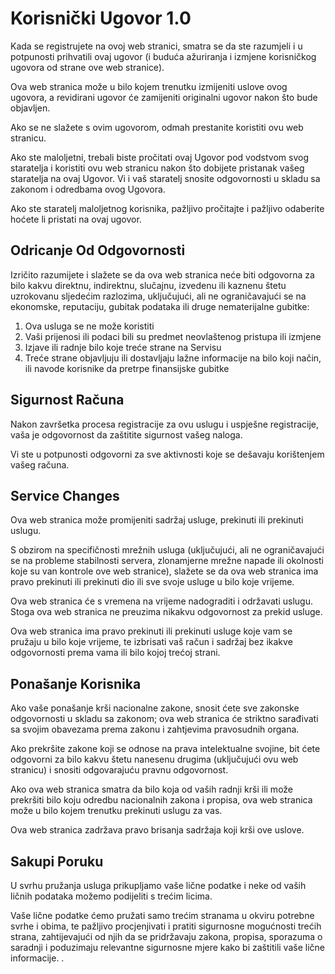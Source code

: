 # Korisnički Ugovor 1.0

Kada se registrujete na ovoj web stranici, smatra se da ste razumjeli i u potpunosti prihvatili ovaj ugovor (i buduća ažuriranja i izmjene korisničkog ugovora od strane ove web stranice).

Ova web stranica može u bilo kojem trenutku izmijeniti uslove ovog ugovora, a revidirani ugovor će zamijeniti originalni ugovor nakon što bude objavljen.

Ako se ne slažete s ovim ugovorom, odmah prestanite koristiti ovu web stranicu.

Ako ste maloljetni, trebali biste pročitati ovaj Ugovor pod vodstvom svog staratelja i koristiti ovu web stranicu nakon što dobijete pristanak vašeg staratelja na ovaj Ugovor. Vi i vaš staratelj snosite odgovornosti u skladu sa zakonom i odredbama ovog Ugovora.

Ako ste staratelj maloljetnog korisnika, pažljivo pročitajte i pažljivo odaberite hoćete li pristati na ovaj ugovor.

## Odricanje Od Odgovornosti

Izričito razumijete i slažete se da ova web stranica neće biti odgovorna za bilo kakvu direktnu, indirektnu, slučajnu, izvedenu ili kaznenu štetu uzrokovanu sljedećim razlozima, uključujući, ali ne ograničavajući se na ekonomske, reputaciju, gubitak podataka ili druge nematerijalne gubitke:

1. Ova usluga se ne može koristiti
1. Vaši prijenosi ili podaci bili su predmet neovlaštenog pristupa ili izmjene
1. Izjave ili radnje bilo koje treće strane na Servisu
1. Treće strane objavljuju ili dostavljaju lažne informacije na bilo koji način, ili navode korisnike da pretrpe finansijske gubitke

## Sigurnost Računa

Nakon završetka procesa registracije za ovu uslugu i uspješne registracije, vaša je odgovornost da zaštitite sigurnost vašeg naloga.

Vi ste u potpunosti odgovorni za sve aktivnosti koje se dešavaju korištenjem vašeg računa.

## Service Changes

Ova web stranica može promijeniti sadržaj usluge, prekinuti ili prekinuti uslugu.

S obzirom na specifičnosti mrežnih usluga (uključujući, ali ne ograničavajući se na probleme stabilnosti servera, zlonamjerne mrežne napade ili okolnosti koje su van kontrole ove web stranice), slažete se da ova web stranica ima pravo prekinuti ili prekinuti dio ili sve svoje usluge u bilo koje vrijeme.

Ova web stranica će s vremena na vrijeme nadograditi i održavati uslugu. Stoga ova web stranica ne preuzima nikakvu odgovornost za prekid usluge.

Ova web stranica ima pravo prekinuti ili prekinuti usluge koje vam se pružaju u bilo koje vrijeme, te izbrisati vaš račun i sadržaj bez ikakve odgovornosti prema vama ili bilo kojoj trećoj strani.

## Ponašanje Korisnika

Ako vaše ponašanje krši nacionalne zakone, snosit ćete sve zakonske odgovornosti u skladu sa zakonom; ova web stranica će striktno sarađivati ​​sa svojim obavezama prema zakonu i zahtjevima pravosudnih organa.

Ako prekršite zakone koji se odnose na prava intelektualne svojine, bit ćete odgovorni za bilo kakvu štetu nanesenu drugima (uključujući ovu web stranicu) i snositi odgovarajuću pravnu odgovornost.

Ako ova web stranica smatra da bilo koja od vaših radnji krši ili može prekršiti bilo koju odredbu nacionalnih zakona i propisa, ova web stranica može u bilo kojem trenutku prekinuti uslugu za vas.

Ova web stranica zadržava pravo brisanja sadržaja koji krši ove uslove.

## Sakupi Poruku

U svrhu pružanja usluga prikupljamo vaše lične podatke i neke od vaših ličnih podataka možemo podijeliti s trećim licima.

Vaše lične podatke ćemo pružati samo trećim stranama u okviru potrebne svrhe i obima, te pažljivo procjenjivati ​​i pratiti sigurnosne mogućnosti trećih strana, zahtijevajući od njih da se pridržavaju zakona, propisa, sporazuma o saradnji i poduzimaju relevantne sigurnosne mjere kako bi zaštitili vaše lične informacije. .
